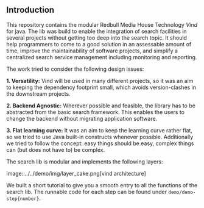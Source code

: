## Introduction

This repository contains the modular Redbull Media House Technology *Vind* for java. 
The lib was build to enable the integration of search facilities in several projects without getting too deep into the 
search topic. It should help programmers to come to a good solution in an assessable amount of time, improve the 
maintainability of software projects, and simplify a centralized search service management including monitoring and reporting.
 
The work tried to consider the following design issues:

**1. Versatility:** Vind will be used in many different projects, so it was an aim to keeping the dependency footprint small, 
which avoids version-clashes in the downstream projects.

**2. Backend Agnostic:** Wherever possible and feasible, the library has to be abstracted from the basic search framework. This enables the users to change the
backend without migrating application software.

**3. Flat learning curve:** It was an aim to keep the learning curve rather flat, so we tried to use Java built-in constructs whenever possible. Additionally
we tried to follow the concept: easy things should be easy, complex things can (but does not have to) be complex.

The search lib is modular and implements the following layers:

image::../../demo/img/layer_cake.png[vind architecture]

We built a short tutorial to give you a smooth entry to all the functions of the search lib.
The runnable code for each step can be found under `demo/demo-step{number}`.


